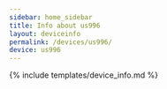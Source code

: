 ```yaml
---
sidebar: home_sidebar
title: Info about us996
layout: deviceinfo
permalink: /devices/us996/
device: us996
---
```

{% include templates/device_info.md %}
